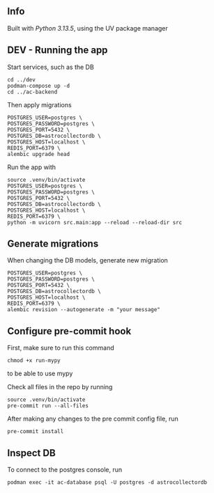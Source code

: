 ## Info
Built with *Python 3.13.5*, using the UV package manager

## DEV - Running the app
Start services, such as the DB
```shell
cd ../dev
podman-compose up -d
cd ../ac-backend
```

Then apply migrations
```shell
POSTGRES_USER=postgres \
POSTGRES_PASSWORD=postgres \
POSTGRES_PORT=5432 \
POSTGRES_DB=astrocollectordb \
POSTGRES_HOST=localhost \
REDIS_PORT=6379 \
alembic upgrade head
```

Run the app with
```shell
source .venv/bin/activate
POSTGRES_USER=postgres \
POSTGRES_PASSWORD=postgres \
POSTGRES_PORT=5432 \
POSTGRES_DB=astrocollectordb \
POSTGRES_HOST=localhost \
REDIS_PORT=6379 \
python -m uvicorn src.main:app --reload --reload-dir src
```

## Generate migrations
When changing the DB models, generate new migration
```shell
POSTGRES_USER=postgres \
POSTGRES_PASSWORD=postgres \
POSTGRES_PORT=5432 \
POSTGRES_DB=astrocollectordb \
POSTGRES_HOST=localhost \
REDIS_PORT=6379 \
alembic revision --autogenerate -m "your message"
```

## Configure pre-commit hook
First, make sure to run this command
```shell
chmod +x run-mypy
```
to be able to use mypy

Check all files in the repo by running
```shell
source .venv/bin/activate
pre-commit run --all-files
```
After making any changes to the pre commit config file, run
```shell
pre-commit install
```

## Inspect DB
To connect to the postgres console, run
```shell
podman exec -it ac-database psql -U postgres -d astrocollectordb
```
